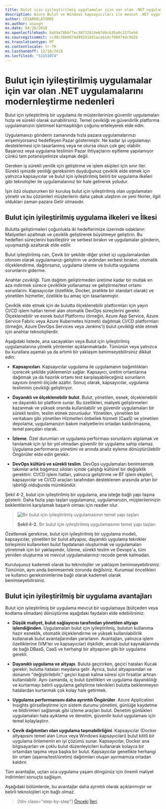 ```yaml
---
title: Bulut için iyileştirilmiş uygulamalar için var olan .NET uygulamalarını modernleştirme nedenleri
description: Azure Bulut ve Windows kapsayıcıları ile mevcut .NET uygulamalarını modernleştirme | Bulut için iyileştirilmiş uygulamalar için var olan .NET uygulamalarını modernleştirme nedenleri
author: CESARDELATORRE
ms.author: wiwagn
ms.date: 04/28/2018
ms.openlocfilehash: 8a59a78bbf7ec38f32b14e67d4cb35a9c2375e94
ms.sourcegitcommit: ccd8c36b0d74d99291d41aceb14cf98d74dc9d2b
ms.translationtype: MT
ms.contentlocale: tr-TR
ms.lasthandoff: 12/10/2018
ms.locfileid: "53151074"
---
```

# <a name="reasons-to-modernize-existing-net-apps-to-cloud-optimized-applications"></a>Bulut için iyileştirilmiş uygulamalar için var olan .NET uygulamalarını modernleştirme nedenleri

Bulut için iyileştirilmiş bir uygulama ile müşterilerinize güvenilir uygulamaları hızla ve sürekli olarak sunabilirsiniz. Temel çevikliği ve güvenilirlik platforma uygulamanızın işletimsel karmaşıklığın çoğunu erteleyerek elde edin.

Uygulamanızı gönderin zamanında hızla pazara uygulamalarınızı erişemiyorsanız hedefleyen Pazar göstermiştir. Ne kadar iyi uygulamayı desteklemesi için tasarlanmış veya ne olursa olsun çok geç olabilir. Başarısız veya uygulama teslimini Pazar ihtiyaçlarını eşitleme yapılamıyor çünkü tam potansiyelinize ulaşmak değil.

Gereken iş sürekli yenilik için geliştirme ve işlem ekipleri için sınır iter. Sürekli işinizde yeniliği gereksinim duyduğunuz çeviklik elde etmek için yalnızca kapsayıcılar ve bulut için iyileştirilmiş belirli bir uygulama ilkeleri gibi teknolojiler ile uygulamalarınız bir hale getirerek yoludur.

İşin özü oluştururken bir kuruluş bulut için iyileştirilmiş olan uygulamaları yönetir ve bu çözümleri müşterilerin daha çabuk ulaştırın ve yeni fikirler, ilgili oldukları zaman pazara Getir olmasıdır.

## <a name="cloud-optimized-application-principles-and-tenets"></a>Bulut için iyileştirilmiş uygulama ilkeleri ve İlkesi 

Bulutta geliştirmeleri çoğunlukla iki hedeflerimize üzerinde odaklanır: Maliyetleri azaltmak ve çeviklik geliştirerek büyütmeye geliştirin. Bu hedefleri süreçlerini basitleştirir ve serbest bırakın ve uygulamalar gönderin, uyuşmazlığı azaltarak elde edilir.

Bulut iyileştirilmiş can, Çevik bir şekilde-diğer şirket içi uygulamalardan otonom olarak uygulamanızı geliştirin ve ardından serbest bırakın, otomatik ölçeklendirme, dağıtırsanız, uygulama izleme ve bulutta uygulama sorunlarını giderme.

Anahtar *çevikliği*. Tüm dağıtım geliştirmeden üretime kadar bir mutlak en aza indirmek sürece çeviklikle yollanamaz ve geliştirme/test ortamı sorunlarını. Kapsayıcılar (özellikle, Docker, pratikte bir standart olarak) ve yönetilen hizmetler, özellikle bu amaç için tasarlanmıştır.

Çeviklik elde etmek için de bulutta ölçeklenebilir platformları için yayın CI/CD işlem hatları temel alan otomatik DevOps süreçlerini gerekir. Ölçeklenebilir ve esnek bulut Platformu (örneğin, Azure App Service, Azure Service Fabric veya Azure Kubernetes hizmeti) dağıtmak CI/CD platformları (örneğin, Azure DevOps Services veya Jenkins'i) bulut çevikliği elde etmek için anahtar teknolojilerdir.

Aşağıdaki listede, ana sacayakları veya Bulut için iyileştirilmiş uygulamalarına yönelik yöntemler açıklanmaktadır. Tümünün veya yalnızca bu kurallara aşamalı ya da artımlı bir yaklaşım benimseyebilirsiniz dikkat edin:

-   **Kapsayıcıları**. Kapsayıcılar uygulama ile uygulamanın bağımlılıkları içerecek şekilde yüklemenizi sağlar. Kapsayıcı, üretim ortamlarına dağıtmak ya da hazırlık ortamı test karşılaşabileceğiniz sorunların sayısını önemli ölçüde azaltır. Sonuç olarak, kapsayıcılar, uygulama tesliminin çevikliği geliştiriyor.

-   **Dayanıklı ve ölçeklenebilir bulut**. Bulut, yönetilen, esnek, ölçeklenebilir ve dayanıklı bir platform sunar. Bu özellikleri, maliyeti geliştirmeleri kazanmak ve yüksek oranda kullanılabilir ve güvenilir uygulamaları bir sürekli teslim, teslim etmek zorunludur. Yönetilen, yönetilen bir veritabanı gibi yönetilen Hizmetleri önbellek hizmeti (CaaS) ve yönetilen depolama, uygulamanızın bakım maliyetlerini ortadan kaldırılmasına, temel parçaları olarak.

-   **İzleme**. Özel durumları ve uygulama performası sorunlarını algılamak ve tanılamak için iyi bir yol olmadan güvenilir bir uygulama sahip olamaz. Uygulama performansı yönetimi ve anında analiz eyleme dönüştürülebilir Öngörüler elde edin gerekir.

-   **DevOps kültürü ve sürekli teslim**. DevOps uygulamaları benimsemek takımlar artık bağımsız siloları içinde çalıştığı kültürel bir değişiklik gerektirir. CI/CD işlem hatları, yalnızca geliştirme ve BT işlem ekipleri, kapsayıcılar ve CI/CD araçları tarafından desteklenen arasında artan bir işbirliği olduğunda mümkündür.

Şekil 4-2, bulut için iyileştirilmiş bir uygulama, ana isteğe bağlı yapı taşına gösterir. Daha fazla yapı taşları uygulamanız, uygulamanızın, müşterilerinizin beklentilerini karşılamak başarılı olması için readier olur.

> ![Bir bulut için iyileştirilmiş uygulamasının temel yapı taşları](./media/image2.png)
>
> **Şekil 4-2.** Bir bulut için iyileştirilmiş uygulamasının temel yapı taşları

Özetlemek gerekirse, bulut için iyileştirilmiş bir uygulama modeli, kapsayıcılar, yönetilen bir bulut altyapısı, dayanıklı uygulama teknikler birleşimini kullanırken bulut faydalanan oluşturmak ve uygulamaları yönetmek için bir yaklaşımdır, İzleme, sürekli teslim ve Devops'a, tüm yeniden oluşturma ve mevcut uygulamalarınızı recode gerek kalmadan.

Kuruluşunuz kademeli olarak bu teknolojiler ve yaklaşım benimseyebilirsiniz. Tümünün, aynı anda benimsemek zorunda değilsiniz. Kurumsal öncelikleri ve kullanıcı gereksinimlerine bağlı olarak kademeli olarak benimseyebilirsiniz.

## <a name="benefits-of-a-cloud-optimized-application"></a>Bulut için iyileştirilmiş bir uygulama avantajları

Bulut için iyileştirilmiş bir uygulama mevcut bir uygulamaya (bütçeden veya kodlama olmadan) dönüştürme aşağıdaki faydaları elde edebilirsiniz:

-   **Düşük maliyet, bulut sağlayıcısı tarafından yönetilen altyapı işlendiğinden**. Uygulamaları bulut için iyileştirilmiş, bulutun kullanıma hazır esneklik, otomatik ölçeklendirme ve yüksek kullanılabilirlik kullanarak bulut avantajlarından yararlanın. Avantajları, yalnızca işlem özelliklerine (VM'ler ve kapsayıcılar) ilişkilidir, ancak bulut kaynaklarında de bağlı DBaaS, CaaS ve herhangi bir altyapının gibi bir uygulama gerekli.

-   **Dayanıklı uygulama ve altyapı**. Buluta geçirirken, geçici hataları Kucak gerekir; bulutta hataları meydana gelir. Ayrıca, bulut altyapısından ve donanım "değiştirilebilir," geçici kapalı kalma süresi için fırsatlar artıran kullanılabilir. Aynı zamanda, iç bulut özellikleri ve uygulama dayanıklılığı ve kurtarmayı belirli uygulama geliştirme teknikleri bulutta beklenmeyen hatalardan kurtarmak çok kolay hale getirmek.

-   **Uygulama performansını daha ayrıntılı Öngörüler**. Azure Application Insights görselleştirme için sistem durumu yönetimi, günlüğe kaydetme ve bildirimleri sağlamak gibi izleme araçları bulut. Denetim günlükleri uygulamaları hata ayıklama ve denetim, güvenilir bulut uygulaması için temel kolaylaştırır.

-   **Çevik dağıtımları olan uygulama taşınabilirliğini**. Kapsayıcılar (Docker altyapısını temel alan Linux veya Windows kapsayıcıları) bulut kilitli bir uygulama önlemenin en iyi çözümü sunar. Kapsayıcılar, Docker ana bilgisayarları ve çoklu bulut düzenleyicileri kullanarak kolayca bir ortamdan taşıma veya başka bir bulut. Kapsayıcılar genellikle herhangi bir ortam (aşama/test/üretim) dağıtımları oluşan ayırmamıza ortadan kaldırır.

Tüm avantajlar, uçtan uca uygulama yaşam döngünüz için önemli maliyet indirimleri sonuçta sağlayın.

Aşağıdaki bölümlerde, bu avantajlar daha ayrıntılı olarak açıklanmıştır ve belirli teknolojileri için bağlı olmaz.

>[!div class="step-by-step"]
>[Önceki](index.md)
>[İleri](microsoft-technologies-in-cloud-optimized-applications.md)